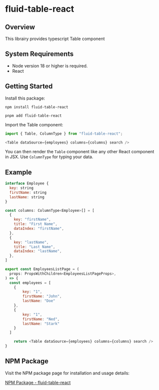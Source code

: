 # fluid-table-react

## Overview

This librairy provides typescript Table component

## System Requirements

- Node version 18 or higher is required.
- React

## Getting Started

Install this package:

```shell
npm install fluid-table-react
```

```shell
pnpm add fluid-table-react
```

Import the Table component:

```js
import { Table, ColumnType } from "fluid-table-react";

<Table dataSource={employees} columns={columns} search />
```

You can then render the `Table` component like any other React component in JSX.
Use `ColumnType` for typing your data.


## Example

```js
interface Employee {
  key: string
  firstName: string
  lastName: string
}

const columns: ColumnType<Employee>[] = [
  {
    key: "firstName",
    title: "First Name",
    dataIndex: "firstName",
  },
  {
    key: "lastName",
    title: "Last Name",
    dataIndex: "lastName",
  },
]

export const EmployeesListPage = (
  props: PropsWithChildren<EmployeesListPageProps>,
) => {
  const employees = [
    {
        key: "1",
        firstName: "John",
        lastName: "Doe"
    },
    {
        key: "1",
        firstName: "Ned",
        lastName: "Stark"
    }
  ]

    return <Table dataSource={employees} columns={columns} search />
}
```

## NPM Package

Visit the NPM package page for installation and usage details:

[NPM Package - fluid-table-react](https://www.npmjs.com/package/fluid-table-react)